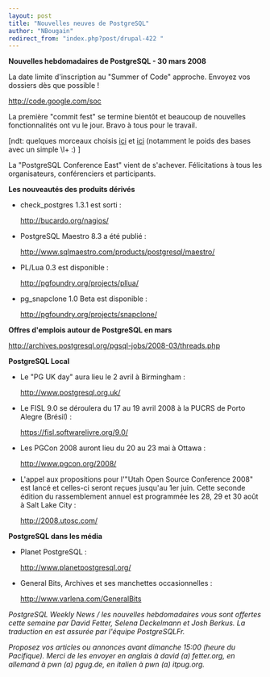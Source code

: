 ```yaml
---
layout: post
title: "Nouvelles neuves de PostgreSQL"
author: "NBougain"
redirect_from: "index.php?post/drupal-422 "
---
```



<p><strong>Nouvelles hebdomadaires de PostgreSQL - 30 mars 2008</strong></p>

<p>La date limite d'inscription au "Summer of Code" approche. Envoyez vos dossiers dès que possible&nbsp;!

<a target="_blank" href="http://code.google.com/soc">http://code.google.com/soc</a></p>

<p>La première "commit fest" se termine bientôt et beaucoup de nouvelles fonctionnalités ont vu le jour. Bravo à tous pour le travail.

[ndt: quelques morceaux choisis <a href="http://www.depesz.com/index.php/2008/04/02/waiting-for-84-3/">ici</a> et <a href="http://www.depesz.com/index.php/2008/03/31/waiting-for-84-2/">ici</a> (notamment le poids des bases avec un simple \l+ :) ]</p>

<p>La "PostgreSQL Conference East" vient de s'achever. Félicitations à tous les organisateurs, conférenciers et participants.</p>

<!--more-->


<strong>Les nouveautés des produits dérivés</strong>

<ul>

<li>check_postgres 1.3.1 est sorti&nbsp;:

<a target="_blank" href="http://bucardo.org/nagios/">http://bucardo.org/nagios/</a></li>

<li>PostgreSQL Maestro 8.3 a été publié&nbsp;:

<a target="_blank" href="http://www.sqlmaestro.com/products/postgresql/maestro/">http://www.sqlmaestro.com/products/postgresql/maestro/</a></li>

<li>PL/Lua 0.3 est disponible&nbsp;:

<a target="_blank" href="http://pgfoundry.org/projects/pllua/">http://pgfoundry.org/projects/pllua/</a></li>

<li>pg_snapclone 1.0 Beta est disponible&nbsp;:

<a target="_blank" href="http://pgfoundry.org/projects/snapclone/">http://pgfoundry.org/projects/snapclone/</a></li>

</ul>

<p><strong>Offres d'emplois autour de PostgreSQL en mars</strong></p>

<p><a target="_blank" href="http://archives.postgresql.org/pgsql-jobs/2008-03/threads.php">http://archives.postgresql.org/pgsql-jobs/2008-03/threads.php</a></p>

<p><strong>PostgreSQL Local</strong></p>

<ul>

<li>Le "PG UK day" aura lieu le 2 avril à Birmingham&nbsp;:

<a target="_blank" href="http://www.postgresql.org.uk/">http://www.postgresql.org.uk/</a></li>

<li>Le FISL 9.0 se déroulera du 17 au 19 avril 2008 à la PUCRS de Porto Alegre (Brésil)&nbsp;:

<a target="_blank" href="https://fisl.softwarelivre.org/9.0/">https://fisl.softwarelivre.org/9.0/</a></li>

<li>Les PGCon 2008 auront lieu du 20 au 23 mai à Ottawa&nbsp;:

<a target="_blank" href="http://www.pgcon.org/2008/">http://www.pgcon.org/2008/</a></li>

<li>L'appel aux propositions pour l'"Utah Open Source Conference 2008" est lancé et celles-ci seront reçues jusqu'au 1er juin. Cette seconde édition du rassemblement annuel est programmée les 28, 29 et 30 août à Salt Lake City&nbsp;:

<a target="_blank" href="http://2008.utosc.com/">http://2008.utosc.com/</a></li>

</ul>

<p><strong>PostgreSQL dans les média</strong></p>

<ul>

<li>Planet PostgreSQL&nbsp;:

<a target="_blank" href="http://www.planetpostgresql.org/">http://www.planetpostgresql.org/</a></li>

<li>General Bits, Archives et ses manchettes occasionnelles&nbsp;:

<a target="_blank" href="http://www.varlena.com/GeneralBits">http://www.varlena.com/GeneralBits</a></li>

</ul>

<p><em>PostgreSQL Weekly News / les nouvelles hebdomadaires vous sont offertes cette semaine par David Fetter, Selena Deckelmann et Josh Berkus. La traduction en est assurée par l'équipe PostgreSQLFr.</em></p>

<p><em>Proposez vos articles ou annonces avant dimanche 15:00 (heure du Pacifique). Merci de les envoyer en anglais à david (a) fetter.org, en allemand à pwn (a) pgug.de, en italien à pwn (a) itpug.org.</em></p>